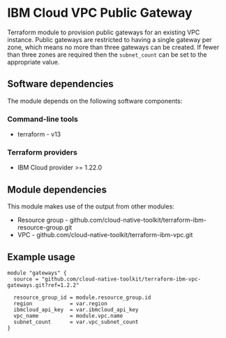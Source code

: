 # IBM Cloud VPC Public Gateway

Terraform module to provision public gateways for an existing VPC instance. Public gateways are restricted to having a single gateway per zone, which means no more than three gateways can be created. If fewer than three zones are required then the `subnet_count` can be set to the appropriate value.

## Software dependencies

The module depends on the following software components:

### Command-line tools

- terraform - v13

### Terraform providers

- IBM Cloud provider >= 1.22.0

## Module dependencies

This module makes use of the output from other modules:

- Resource group - github.com/cloud-native-toolkit/terraform-ibm-resource-group.git
- VPC - github.com/cloud-native-toolkit/terraform-ibm-vpc.git

## Example usage

```hcl-terraform
module "gateways" {
  source = "github.com/cloud-native-toolkit/terraform-ibm-vpc-gateways.git?ref=1.2.2"

  resource_group_id = module.resource_group.id
  region            = var.region
  ibmcloud_api_key  = var.ibmcloud_api_key
  vpc_name          = module.vpc.name
  subnet_count      = var.vpc_subnet_count
}
```
